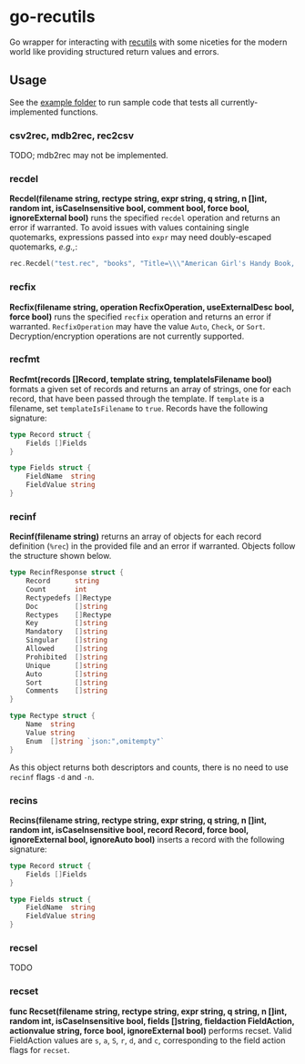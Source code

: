 # go-recutils
Go wrapper for interacting with [recutils](https://www.gnu.org/software/recutils/manual/recutils.html) with some niceties for the modern world like providing structured return values and errors.

## Usage

See the [example folder](example) to run sample code that tests all currently-implemented functions.

### csv2rec, mdb2rec, rec2csv
TODO; mdb2rec may not be implemented.

### recdel
**Recdel(filename string, rectype string, expr string, q string, n []int, random int, isCaseInsensitive bool, comment bool, force bool, ignoreExternal bool)** runs the specified `recdel` operation and returns an error if warranted. To avoid issues with values containing single quotemarks, expressions passed into `expr` may need doubly-escaped quotemarks, *e.g.,*:
```go
rec.Recdel("test.rec", "books", "Title=\\\"American Girl's Handy Book, The\\\"", "", []int{}, 0, true, true, false, false)
```

### recfix
**Recfix(filename string, operation RecfixOperation, useExternalDesc bool, force bool)** runs the specified `recfix` operation and returns an error if warranted. `RecfixOperation` may have the value `Auto`, `Check`, or `Sort`. Decryption/encryption operations are not currently supported.

### recfmt
**Recfmt(records []Record, template string, templateIsFilename bool)** formats a given set of records and returns an array of strings, one for each record, that have been passed through the template. If `template` is a filename, set `templateIsFilename` to `true`. Records have the following signature:

```go
type Record struct {
	Fields []Fields
}

type Fields struct {
	FieldName  string
	FieldValue string
}
```

### recinf 
**Recinf(filename string)** returns an array of objects for each record definition (`%rec`) in the provided file and an error if warranted. Objects follow the structure shown below.
```go
type RecinfResponse struct {
	Record      string
	Count       int
	Rectypedefs []Rectype 
	Doc         []string
	Rectypes    []Rectype
	Key         []string
	Mandatory   []string
	Singular    []string
	Allowed     []string
	Prohibited  []string
	Unique      []string
	Auto        []string
	Sort        []string
	Comments    []string
}

type Rectype struct {
	Name  string
	Value string
	Enum  []string `json:",omitempty"`
}
```
As this object returns both descriptors and counts, there is no need to use `recinf` flags `-d` and `-n`.

### recins
**Recins(filename string, rectype string, expr string, q string, n []int, random int, isCaseInsensitive bool, record Record, force bool, ignoreExternal bool, ignoreAuto bool)** inserts a record with the following signature:
```go
type Record struct {
	Fields []Fields
}

type Fields struct {
	FieldName  string
	FieldValue string
}
```

### recsel
TODO

### recset
**func Recset(filename string, rectype string, expr string, q string, n []int, random int, isCaseInsensitive bool, fields []string, fieldaction FieldAction, actionvalue string, force bool, ignoreExternal bool)** performs recset. Valid FieldAction values are `s`, `a`, `S`, `r`, `d`, and `c`, corresponding to the field action flags for `recset`. 